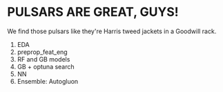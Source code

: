 # PULSARS ARE GREAT, GUYS!

We find those pulsars like they're Harris tweed jackets in a Goodwill rack.

1. EDA
2. preprop_feat_eng
2. RF and GB models
3. GB + optuna search
4. NN
5. Ensemble: Autogluon

